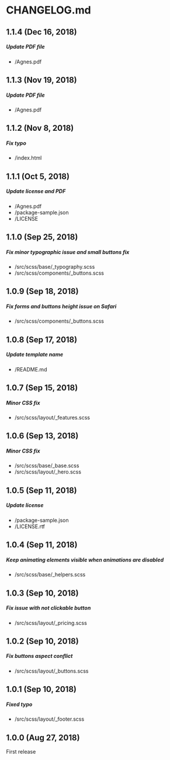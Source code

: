 # CHANGELOG.md

## 1.1.4 (Dec 16, 2018)

##### Update PDF file
* /Agnes.pdf

## 1.1.3 (Nov 19, 2018)

##### Update PDF file
* /Agnes.pdf

## 1.1.2 (Nov 8, 2018)

##### Fix typo
* /index.html

## 1.1.1 (Oct 5, 2018)

##### Update license and PDF
* /Agnes.pdf
* /package-sample.json
* /LICENSE

## 1.1.0 (Sep 25, 2018)

##### Fix minor typographic issue and small buttons fix
* /src/scss/base/_typography.scss
* /src/scss/components/_buttons.scss

## 1.0.9 (Sep 18, 2018)

##### Fix forms and buttons height issue on Safari
* /src/scss/components/_buttons.scss

## 1.0.8 (Sep 17, 2018)

##### Update template name
* /README.md

## 1.0.7 (Sep 15, 2018)

##### Minor CSS fix
* /src/scss/layout/_features.scss

## 1.0.6 (Sep 13, 2018)

##### Minor CSS fix
* /src/scss/base/_base.scss
* /src/scss/layout/_hero.scss

## 1.0.5 (Sep 11, 2018)

##### Update license
* /package-sample.json
* /LICENSE.rtf

## 1.0.4 (Sep 11, 2018)

##### Keep animating elements visible when animations are disabled
* /src/scss/base/_helpers.scss

## 1.0.3 (Sep 10, 2018)

##### Fix issue with not clickable button
* /src/scss/layout/_pricing.scss

## 1.0.2 (Sep 10, 2018)

##### Fix buttons aspect conflict
* /src/scss/layout/_buttons.scss

## 1.0.1 (Sep 10, 2018)

##### Fixed typo
* /src/scss/layout/_footer.scss

## 1.0.0 (Aug 27, 2018)

First release
